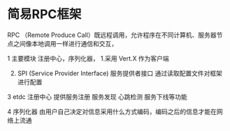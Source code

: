 # 简易RPC框架



RPC （Remote Produce Call）既远程调用，允许程序在不同计算机、服务器节点之间像本地调用一样进行通信和交互，

1 主要模块 注册中心，序列化器，
1.采用 Vert.X 作为客户端

2. SPI (Service Provider Interface) 服务提供者接口 通过读取配置文件对框架进行配置

3 etdc 注册中心 提供服务注册 服务发现 心跳检测 服务下线等功能

4 序列化器 由用户自己决定对信息采用什么方式编码，编码之后的信息才能在网络上流通